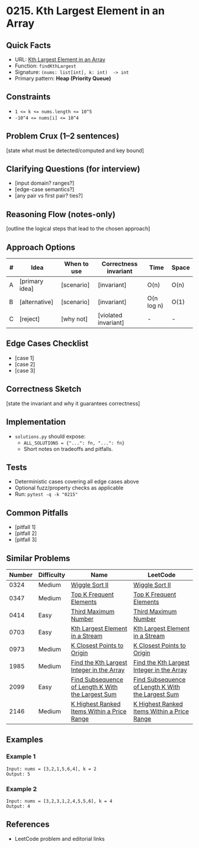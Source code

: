 # 0215. Kth Largest Element in an Array

## Quick Facts

- URL: [Kth Largest Element in an Array](https://leetcode.com/problems/kth-largest-element-in-an-array/)
- Function: `findKthLargest`
- Signature: `(nums: list[int], k: int)  -> int`
- Primary pattern: **Heap (Priority Queue)**

## Constraints

- `1 <= k <= nums.length <= 10^5`
- `-10^4 <= nums[i] <= 10^4`

## Problem Crux (1–2 sentences)

[state what must be detected/computed and key bound]

## Clarifying Questions (for interview)

- [input domain? ranges?]
- [edge-case semantics?]
- [any pair vs first pair? ties?]

## Reasoning Flow (notes-only)

[outline the logical steps that lead to the chosen approach]

## Approach Options

| # | Idea | When to use | Correctness invariant | Time | Space |
|---|------|-------------|-----------------------|------|-------|
| A | [primary idea] | [scenario] | [invariant] | O(n) | O(n) |
| B | [alternative] | [scenario] | [invariant] | O(n log n) | O(1) |
| C | [reject] | [why not] | [violated invariant] | - | - |

## Edge Cases Checklist

- [case 1]
- [case 2]
- [case 3]

## Correctness Sketch

[state the invariant and why it guarantees correctness]

## Implementation

- `solutions.py` should expose:
  - `ALL_SOLUTIONS = {"...": fn, "...": fn}`
  - Short notes on tradeoffs and pitfalls.

## Tests

- Deterministic cases covering all edge cases above
- Optional fuzz/property checks as applicable
- Run: `pytest -q -k "0215"`

## Common Pitfalls

- [pitfall 1]
- [pitfall 2]
- [pitfall 3]

## Similar Problems

| Number | Difficulty | Name | LeetCode |
|---|---|---|---|
| 0324 | Medium | [Wiggle Sort II](../0324-wiggle-sort-ii/readme.md) | [Wiggle Sort II](https://leetcode.com/problems/wiggle-sort-ii/) |
| 0347 | Medium | [Top K Frequent Elements](../0347-top-k-frequent-elements/readme.md) | [Top K Frequent Elements](https://leetcode.com/problems/top-k-frequent-elements/) |
| 0414 | Easy | [Third Maximum Number](../0414-third-maximum-number/readme.md) | [Third Maximum Number](https://leetcode.com/problems/third-maximum-number/) |
| 0703 | Easy | [Kth Largest Element in a Stream](../0703-kth-largest-element-in-a-stream/readme.md) | [Kth Largest Element in a Stream](https://leetcode.com/problems/kth-largest-element-in-a-stream/) |
| 0973 | Medium | [K Closest Points to Origin](../0973-k-closest-points-to-origin/readme.md) | [K Closest Points to Origin](https://leetcode.com/problems/k-closest-points-to-origin/) |
| 1985 | Medium | [Find the Kth Largest Integer in the Array](../1985-find-the-kth-largest-integer-in-the-array/readme.md) | [Find the Kth Largest Integer in the Array](https://leetcode.com/problems/find-the-kth-largest-integer-in-the-array/) |
| 2099 | Easy | [Find Subsequence of Length K With the Largest Sum](../2099-find-subsequence-of-length-k-with-the-largest-sum/readme.md) | [Find Subsequence of Length K With the Largest Sum](https://leetcode.com/problems/find-subsequence-of-length-k-with-the-largest-sum/) |
| 2146 | Medium | [K Highest Ranked Items Within a Price Range](../2146-k-highest-ranked-items-within-a-price-range/readme.md) | [K Highest Ranked Items Within a Price Range](https://leetcode.com/problems/k-highest-ranked-items-within-a-price-range/) |

## Examples

### Example 1

```text
Input: nums = [3,2,1,5,6,4], k = 2
Output: 5
```

### Example 2

```text
Input: nums = [3,2,3,1,2,4,5,5,6], k = 4
Output: 4
```

## References

- LeetCode problem and editorial links
